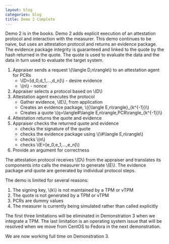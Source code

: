 ```yaml
---
layout: blog
categories: blog
title: Demo 2 Complete
---
```

Demo 2 is in the books.  Demo 2 adds explicit execution of an
attestation protocol and interaction with the measurer.
This demo continues to be naive, but uses an attestation protocol and
returns an evidence package.  The evidence package integrity is
guaranteed and linked to the quote by the hash returned in the
quote. The quote is used to evaluate the data and the data in turn
used to evaluate the target system. 

1. Appraiser sends a request \\(\langle D,n\rangle\\) to an
   attestation agent for PCRs
	* \\(D=[d_0,d_1,...,d_n]\\) - desire evidence
	* \\(n\\) - nonce
1. Appraiser selects a protocol based on \\(D\\)
1. Attestation agent executes the protocol
	* Gather evidence, \\(E\\), from application
	* Creates an evidence package, \\(\{\langle E,n\rangle\}_{k^{-1}}\\)
	* Creates a quote \\(q=\langle\#\langle E,n\rangle,PCR\rangle_{k^{-1}}\\)
1. Attestation returns the quote and evidence
1. Appraiser checks the returned quote and evidence
	* checks the signature of the quote
	* checks the evidence package using \\(\\#\langle E,n\rangle\\)
	* checks \\(n\\)
	* checks \\(E=[e_0,e_1,...,e_n]\\)
1. Provide an argument for correctness

The attestation protocol receives \\(D\\) from the appraiser and
translates its components into calls the measurer to generate
\\(E\\). The evidence package and quote are generated by individual
protocol steps.

The demo is limited for several reasons:

1. The signing key, \\(k\\) is not maintained by a TPM or vTPM
1. The quote is not generated by a TPM or vTPM
1. PCRs are dummy values
1. The measurer is currently being simulated rather than called
   explicitly

The first three limitations will be eliminated in Demonstration 3 when
we integrate a TPM.  The last limitation is an operating system issue
that will be resolved when we move from CentOS to Fedora in the next
demonstration.

We are now working full time on Demonstration 3.
